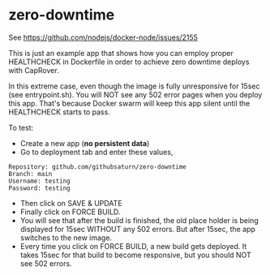 # zero-downtime

See https://github.com/nodejs/docker-node/issues/2155

This is just an example app that shows how you can employ proper HEALTHCHECK in Dockerfile in order to achieve zero downtime deploys with CapRover.

In this extreme case, even though the image is fully unresponsive for 15sec (see entrypoint.sh). You will NOT see any 502 error pages when you deploy this app. That's because Docker swarm will keep this app silent until the HEALTHCHECK starts to pass.

To test:

- Create a new app (**no persistent data**)
- Go to deployment tab and enter these values,

```
Repository: github.com/githubsaturn/zero-downtime
Branch: main
Username: testing
Password: testing
```

- Then click on SAVE & UPDATE
- Finally click on FORCE BUILD.
- You will see that after the build is finished, the old place holder is being displayed for 15sec WITHOUT any 502 errors. But after 15sec, the app switches to the new image.
- Every time you click on FORCE BUILD, a new build gets deployed. It takes 15sec for that build to become responsive, but you should NOT see 502 errors.
